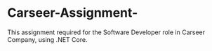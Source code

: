 # Carseer-Assignment-
This assignment required for the Software Developer role in Carseer Company, using .NET Core.
